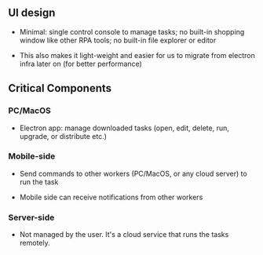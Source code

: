 ## UI design
- Minimal: single control console to manage tasks; no built-in shopping window like other RPA tools; no built-in file explorer or editor 

- This also makes it light-weight and easier for us to migrate from electron infra later on (for better performance)


## Critical Components
### PC/MacOS
- Electron app: manage downloaded tasks (open, edit, delete, run, upgrade, or distribute etc.)
  
### Mobile-side
- Send commands to other workers (PC/MacOS, or any cloud server) to run the task

- Mobile side can receive notifications from other workers 

### Server-side
- Not managed by the user. It's a cloud service that runs the tasks remotely. 
